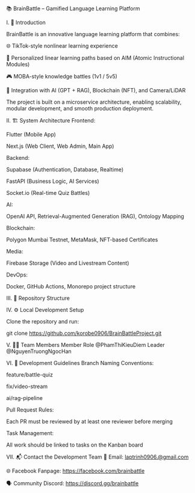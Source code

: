 📚 BrainBattle – Gamified Language Learning Platform

I. 🎯 Introduction

BrainBattle is an innovative language learning platform that combines:

🌐 TikTok-style nonlinear learning experience

🧠 Personalized linear learning paths based on AIM (Atomic Instructional Modules)

🎮 MOBA-style knowledge battles (1v1 / 5v5)

🤖 Integration with AI (GPT + RAG), Blockchain (NFT), and Camera/LiDAR

The project is built on a microservice architecture, enabling scalability, modular development, and smooth production deployment.

II. 🏗 System Architecture
Frontend:

Flutter (Mobile App)

Next.js (Web Client, Web Admin, Main App)

Backend:

Supabase (Authentication, Database, Realtime)

FastAPI (Business Logic, AI Services)

Socket.io (Real-time Quiz Battles)

AI:

OpenAI API, Retrieval-Augmented Generation (RAG), Ontology Mapping

Blockchain:

Polygon Mumbai Testnet, MetaMask, NFT-based Certificates

Media:

Firebase Storage (Video and Livestream Content)

DevOps:

Docker, GitHub Actions, Monorepo project structure

III. 📁 Repository Structure

IV. ⚙️ Local Development Setup

Clone the repository and run:

git clone https://github.com/korobe0906/BrainBattleProject.git

V. 🧑‍💻 Team Members
Member	Role
@PhamThiKieuDiem	Leader
@NguyenTruongNgocHan	

VI. 🚧 Development Guidelines
Branch Naming Conventions:

feature/battle-quiz

fix/video-stream

ai/rag-pipeline

Pull Request Rules:

Each PR must be reviewed by at least one reviewer before merging

Task Management:

All work should be linked to tasks on the Kanban board

VII. 📬 Contact the Development Team
📧 Email: laptrinh0906.@gmail.com

🌐 Facebook Fanpage: https://facebook.com/brainbattle

🗣️ Community Discord: https://discord.gg/brainbattle
